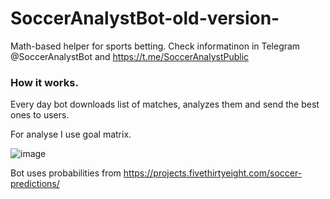# SoccerAnalystBot-old-version-

Math-based helper for sports betting. Check informatinon in Telegram @SoccerAnalystBot and https://t.me/SoccerAnalystPublic 

### How it works.

Every day bot downloads list of matches, analyzes them and send the best ones to users.

For analyse I use goal matrix.

![image](https://user-images.githubusercontent.com/61517245/185801190-fbe17cdb-cf54-41b5-a5cb-3fde6fb1f5a1.png)

Bot uses probabilities from https://projects.fivethirtyeight.com/soccer-predictions/
